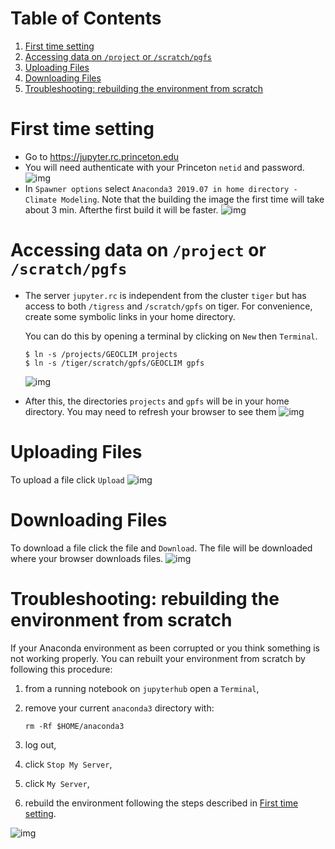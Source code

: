 
# Table of Contents

1.  [First time setting](#org11737a2)
2.  [Accessing data on `/project` or `/scratch/pgfs`](#orgf145dfd)
3.  [Uploading Files](#orgabc9125)
4.  [Downloading Files](#orgdd6668b)
5.  [Troubleshooting: rebuilding the environment from scratch](#orgd81919f)


<a id="org11737a2"></a>

# First time setting

-   Go to 
    <https://jupyter.rc.princeton.edu>
-   You will need authenticate with your Princeton `netid` and password.
    ![img](./figures/PU_authenticate.png)
-   In `Spawner options` select `Anaconda3 2019.07 in home directory -
      Climate Modeling`.  Note that the building the image the first time
    will take about 3 min. Afterthe first build it will be faster.
    ![img](./figures/spawn-image-raw-video.gif)


<a id="orgf145dfd"></a>

# Accessing data on `/project` or `/scratch/pgfs`

-   The server `jupyter.rc` is independent from the cluster `tiger` but
    has access to both `/tigress` and `/scratch/gpfs` on tiger. For
    convenience, create some symbolic links in your home directory.
    
    You can do this by opening a terminal by clicking on `New` then `Terminal`.
    
        $ ln -s /projects/GEOCLIM projects
        $ ln -s /tiger/scratch/gpfs/GEOCLIM gpfs
    
    ![img](./figures/symlinks.gif)
-   After this, the directories `projects` and `gpfs` will be in your
    home directory. You may need to refresh your browser to see them
    ![img](./figures/symlinks-in-browser.png)


<a id="orgabc9125"></a>

# Uploading Files

To upload a file click `Upload`
  ![img](./figures/upload.gif)


<a id="orgdd6668b"></a>

# Downloading Files

To download a file click the file and `Download`. The file will be
  downloaded where your browser downloads files.
  ![img](./figures/download.gif)


<a id="orgd81919f"></a>

# Troubleshooting: rebuilding the environment from scratch

If your Anaconda environment as been corrupted or you think
something is not working properly. You can rebuilt your environment
from scratch by following this procedure:

1.  from a running notebook on `jupyterhub` open a `Terminal`,
2.  remove your current `anaconda3` directory with:
    
        rm -Rf $HOME/anaconda3
3.  log out,
4.  click `Stop My Server`,
5.  click `My Server`,
6.  rebuild the environment following the steps described in [First time setting](#org11737a2).

![img](./figures/anaconda-fresh-rebuild.gif)


